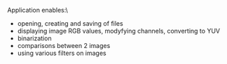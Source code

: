 Application enables:\
- opening, creating and saving of files
- displaying image RGB values, modyfying channels, converting to YUV
- binarization
- comparisons between 2 images
- using various filters on images
